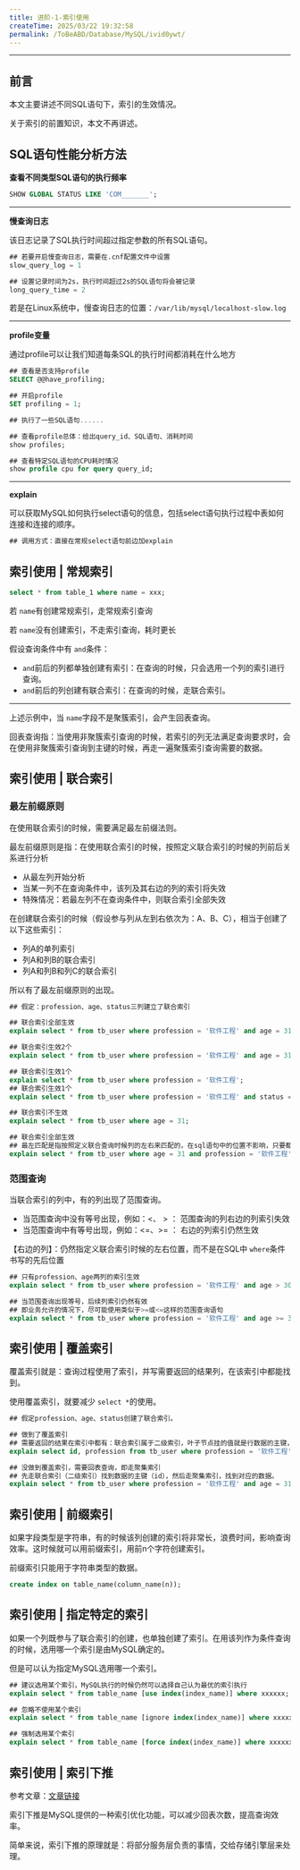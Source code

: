 ```yaml
---
title: 进阶-1-索引使用
createTime: 2025/03/22 19:32:58
permalink: /ToBeABD/Database/MySQL/ivid0ywt/
---
```

---



## 前言

本文主要讲述不同SQL语句下，索引的生效情况。

关于索引的前置知识，本文不再讲述。

## SQL语句性能分析方法

**查看不同类型SQL语句的执行频率**

```sql
SHOW GLOBAL STATUS LIKE 'COM_______';
```

---

**慢查询日志**

该日志记录了SQL执行时间超过指定参数的所有SQL语句。

```sql
## 若要开启慢查询日志，需要在.cnf配置文件中设置
slow_query_log = 1

## 设置记录时间为2s，执行时间超过2s的SQL语句将会被记录
long_query_time = 2
```

若是在Linux系统中，慢查询日志的位置：`/var/lib/mysql/localhost-slow.log`

---

**profile变量**

通过profile可以让我们知道每条SQL的执行时间都消耗在什么地方

```sql
## 查看是否支持profile
SELECT @@have_profiling;

## 开启profile
SET profiling = 1;

## 执行了一些SQL语句......

## 查看profile总体：给出query_id、SQL语句、消耗时间
show profiles;

## 查看特定SQL语句的CPU耗时情况
show profile cpu for query query_id;
```

---

**explain**

可以获取MySQL如何执行select语句的信息，包括select语句执行过程中表如何连接和连接的顺序。

```sql
## 调用方式：直接在常规select语句前边加explain
```

## 索引使用 | 常规索引

```sql
select * from table_1 where name = xxx;
```

若 `name`有创建常规索引，走常规索引查询

若 `name`没有创建索引，不走索引查询，耗时更长

假设查询条件中有 `and`条件：

- `and`前后的列都单独创建有索引：在查询的时候，只会选用一个列的索引进行查询。
- `and`前后的列创建有联合索引：在查询的时候，走联合索引。

---

上述示例中，当 `name`字段不是聚簇索引，会产生回表查询。

回表查询指：当使用非聚簇索引查询的时候，若索引的列无法满足查询要求时，会在使用非聚簇索引查询到主键的时候，再走一遍聚簇索引查询需要的数据。

## 索引使用 | 联合索引

### 最左前缀原则

在使用联合索引的时候，需要满足最左前缀法则。

最左前缀原则是指：在使用联合索引的时候，按照定义联合索引的时候的列前后关系进行分析

- 从最左列开始分析
- 当某一列不在查询条件中，该列及其右边的列的索引将失效
- 特殊情况：若最左列不在查询条件中，则联合索引全部失效

在创建联合索引的时候（假设参与列从左到右依次为：A、B、C），相当于创建了以下这些索引：

- 列A的单列索引
- 列A和列B的联合索引
- 列A和列B和列C的联合索引

所以有了最左前缀原则的出现。

```sql
## 假定：profession、age、status三列建立了联合索引

## 联合索引全部生效
explain select * from tb_user where profession = '软件工程' and age = 31 and status = '0';

## 联合索引生效2个
explain select * from tb_user where profession = '软件工程' and age = 31;

## 联合索引生效1个
explain select * from tb_user where profession = '软件工程';
## 联合索引生效1个
explain select * from tb_user where profession = '软件工程' and status = '0';

## 联合索引不生效
explain select * from tb_user where age = 31;

## 联合索引全部生效
## 最左匹配是指按照定义联合查询时候列的左右来匹配的，在sql语句中的位置不影响，只要都体现就行
explain select * from tb_user where age = 31 and profession = '软件工程' and status = '0';
```

### 范围查询

当联合索引的列中，有的列出现了范围查询。

- 当范围查询中没有等号出现，例如：<、 >  ： 范围查询的列右边的列索引失效
- 当范围查询中有等号出现，例如：<=、>=  ：  右边的列索引仍然生效

【右边的列】：仍然指定义联合索引时候的左右位置，而不是在SQL中 `where`条件书写的先后位置

```sql
## 只有profession、age两列的索引生效
explain select * from tb_user where profession = '软件工程' and age > 30 and status = '0';

## 当范围查询出现等号，后续列索引仍然有效
## 即业务允许的情况下，尽可能使用类似于>=或<=这样的范围查询语句
explain select * from tb_user where profession = '软件工程' and age >= 30 and status = '0';
```

## 索引使用 | 覆盖索引

覆盖索引就是：查询过程使用了索引，并写需要返回的结果列，在该索引中都能找到。

使用覆盖索引，就要减少 `select *`的使用。

```sql
## 假定profession、age、status创建了联合索引。

## 做到了覆盖索引
## 需要返回的结果在索引中都有：联合索引属于二级索引，叶子节点挂的值就是行数据的主键，在该表中，主键就是id
explain select id, profession from tb_user where profession = '软件工程' and age = 31 and status = '0';

## 没做到覆盖索引，需要回表查询，即走聚集索引
## 先走联合索引（二级索引）找到数据的主键（id），然后走聚集索引，找到对应的数据。
explain select * from tb_user where profession = '软件工程' and age = 31 and status = '0';
```

## 索引使用 | 前缀索引

如果字段类型是字符串，有的时候该列创建的索引将非常长，浪费时间，影响查询效率。这时候就可以用前缀索引，用前n个字符创建索引。

前缀索引只能用于字符串类型的数据。

```sql
create index on table_name(column_name(n));
```

## 索引使用 | 指定特定的索引

如果一个列既参与了联合索引的创建，也单独创建了索引。在用该列作为条件查询的时候，选用哪一个索引是由MySQL确定的。

但是可以认为指定MySQL选用哪一个索引。

```sql
## 建议选用某个索引，MySQL执行的时候仍然可以选择自己认为最优的索引执行
explain select * from table_name [use index(index_name)] where xxxxxx;

## 忽略不使用某个索引
explain select * from table_name [ignore index(index_name)] where xxxxxx;

## 强制选用某个索引
explain select * from table_name [force index(index_name)] where xxxxxx;
```

## 索引使用 | 索引下推

参考文章：[文章链接](https://javaguide.cn/database/mysql/mysql-index.html#%E6%9C%80%E5%B7%A6%E5%89%8D%E7%BC%80%E5%8C%B9%E9%85%8D%E5%8E%9F%E5%88%99)

索引下推是MySQL提供的一种索引优化功能，可以减少回表次数，提高查询效率。

简单来说，索引下推的原理就是：将部分服务层负责的事情，交给存储引擎层来处理。
